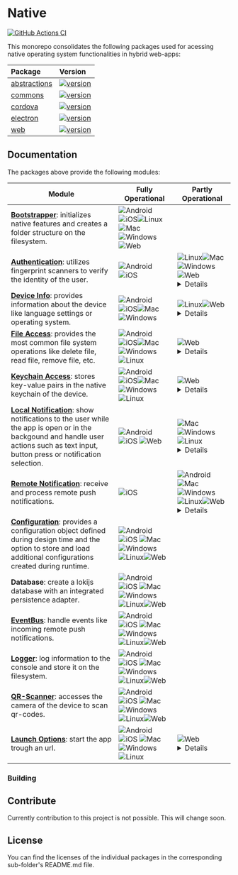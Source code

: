 # Native

[![GitHub Actions CI](https://github.com/js-soft/ts-native-access/workflows/Publish/badge.svg)](https://github.com/js-soft/ts-native-access/actions?query=workflow%3APublish)

This monorepo consolidates the following packages used for acessing native operating system functionalities in hybrid web-apps:

| Package                                | Version                                                                                                                               |
| :------------------------------------- | :------------------------------------------------------------------------------------------------------------------------------------ |
| [abstractions](packages/abstractions/) | [![version](https://badge.fury.io/js/@js-soft%2fnative-abstractions.svg)](https://www.npmjs.com/package/@js-soft/native-abstractions) |
| [commons](packages/common/)            | [![version](https://badge.fury.io/js/@js-soft%2fnative-common.svg)](https://www.npmjs.com/package/@js-soft/native-common)             |
| [cordova](packages/cordova/)           | [![version](https://badge.fury.io/js/@js-soft%2fnative-cordova.svg)](https://www.npmjs.com/package/@js-soft/native-cordova)           |
| [electron](packages/electron/)         | [![version](https://badge.fury.io/js/@js-soft%2fnative-electron.svg)](https://www.npmjs.com/package/@js-soft/native-electron)         |
| [web](packages/web/)                   | [![version](https://badge.fury.io/js/@js-soft%2fnative-web.svg)](https://www.npmjs.com/package/@js-soft/native-web)                   |

## Documentation

The packages above provide the following modules:

| Module                                                                                                                                                                                                                                                     | Fully Operational                                                                                                                                                                                                                                                                                                                                                                                                                                                                                                                                                                                                                                                  | Partly Operational                                                                                                                                                                                                                                                                                                                                                                                                                                                                                                                                                                                                                                                                                                                                                             |
| ---------------------------------------------------------------------------------------------------------------------------------------------------------------------------------------------------------------------------------------------------------- | ------------------------------------------------------------------------------------------------------------------------------------------------------------------------------------------------------------------------------------------------------------------------------------------------------------------------------------------------------------------------------------------------------------------------------------------------------------------------------------------------------------------------------------------------------------------------------------------------------------------------------------------------------------------ | ------------------------------------------------------------------------------------------------------------------------------------------------------------------------------------------------------------------------------------------------------------------------------------------------------------------------------------------------------------------------------------------------------------------------------------------------------------------------------------------------------------------------------------------------------------------------------------------------------------------------------------------------------------------------------------------------------------------------------------------------------------------------------ |
| [**Bootstrapper**](packages/abstractions/docs/interfaces/INativeBootstrapper.md): initializes native features and creates a folder structure on the filesystem.                                                                                            | ![Android](https://raw.githubusercontent.com/EgoistDeveloper/operating-system-logos/master/src/24x24/AND.png)![iOS](https://raw.githubusercontent.com/EgoistDeveloper/operating-system-logos/master/src/24x24/IOS.png)![Linux](https://raw.githubusercontent.com/EgoistDeveloper/operating-system-logos/master/src/24x24/LIN.png)![Mac](https://raw.githubusercontent.com/EgoistDeveloper/operating-system-logos/master/src/24x24/MAC.png)![Windows](https://raw.githubusercontent.com/EgoistDeveloper/operating-system-logos/master/src/24x24/WIN.png)![Web](https://raw.githubusercontent.com/EgoistDeveloper/operating-system-logos/master/src/24x24/COS.png)   |                                                                                                                                                                                                                                                                                                                                                                                                                                                                                                                                                                                                                                                                                                                                                                                |
| [**Authentication**](packages/abstractions/docs/interfaces/INativeAuthenticationAccess.md): utilizes fingerprint scanners to verify the identity of the user.                                                                                              | ![Android](https://raw.githubusercontent.com/EgoistDeveloper/operating-system-logos/master/src/24x24/AND.png)![iOS](https://raw.githubusercontent.com/EgoistDeveloper/operating-system-logos/master/src/24x24/IOS.png)                                                                                                                                                                                                                                                                                                                                                                                                                                             | ![Linux](https://raw.githubusercontent.com/EgoistDeveloper/operating-system-logos/master/src/24x24/LIN.png)![Mac](https://raw.githubusercontent.com/EgoistDeveloper/operating-system-logos/master/src/24x24/MAC.png)![Windows](https://raw.githubusercontent.com/EgoistDeveloper/operating-system-logos/master/src/24x24/WIN.png)![Web](https://raw.githubusercontent.com/EgoistDeveloper/operating-system-logos/master/src/24x24/COS.png) <details><summary>Details</summary>Desktop applications can not access a fingerprint scanner and show a confirmation dialog instead</details>                                                                                                                                                                                       |
| [**Device Info**](packages/abstractions/docs/interfaces/INativeDeviceInfoAccess.md): provides information about the device like language settings or operating system.                                                                                     | ![Android](https://raw.githubusercontent.com/EgoistDeveloper/operating-system-logos/master/src/24x24/AND.png)![iOS](https://raw.githubusercontent.com/EgoistDeveloper/operating-system-logos/master/src/24x24/IOS.png)![Mac](https://raw.githubusercontent.com/EgoistDeveloper/operating-system-logos/master/src/24x24/MAC.png)![Windows](https://raw.githubusercontent.com/EgoistDeveloper/operating-system-logos/master/src/24x24/WIN.png)                                                                                                                                                                                                                       | ![Linux](https://raw.githubusercontent.com/EgoistDeveloper/operating-system-logos/master/src/24x24/LIN.png)![Web](https://raw.githubusercontent.com/EgoistDeveloper/operating-system-logos/master/src/24x24/COS.png)<details><summary>Details</summary>Some attributes like manufacturer and model are not available</details>                                                                                                                                                                                                                                                                                                                                                                                                                                                 |
| [**File Access**](packages/abstractions/docs/interfaces/INativeFileAccess.md): provides the most common file system operations like delete file, read file, remove file, etc.                                                                              | ![Android](https://raw.githubusercontent.com/EgoistDeveloper/operating-system-logos/master/src/24x24/AND.png)![iOS](https://raw.githubusercontent.com/EgoistDeveloper/operating-system-logos/master/src/24x24/IOS.png)![Mac](https://raw.githubusercontent.com/EgoistDeveloper/operating-system-logos/master/src/24x24/MAC.png)![Windows](https://raw.githubusercontent.com/EgoistDeveloper/operating-system-logos/master/src/24x24/WIN.png) ![Linux](https://raw.githubusercontent.com/EgoistDeveloper/operating-system-logos/master/src/24x24/LIN.png)                                                                                                           | ![Web](https://raw.githubusercontent.com/EgoistDeveloper/operating-system-logos/master/src/24x24/COS.png)<details><summary>Details</summary>For the web browser, the file system is emulated inside the indexeddb.</details>                                                                                                                                                                                                                                                                                                                                                                                                                                                                                                                                                   |
| [**Keychain Access**](packages/abstractions/docs/interfaces/INativeKeychainAccess.md): stores key-value pairs in the native keychain of the device.                                                                                                        | ![Android](https://raw.githubusercontent.com/EgoistDeveloper/operating-system-logos/master/src/24x24/AND.png)![iOS](https://raw.githubusercontent.com/EgoistDeveloper/operating-system-logos/master/src/24x24/IOS.png)![Mac](https://raw.githubusercontent.com/EgoistDeveloper/operating-system-logos/master/src/24x24/MAC.png)![Windows](https://raw.githubusercontent.com/EgoistDeveloper/operating-system-logos/master/src/24x24/WIN.png) ![Linux](https://raw.githubusercontent.com/EgoistDeveloper/operating-system-logos/master/src/24x24/LIN.png)                                                                                                           | ![Web](https://raw.githubusercontent.com/EgoistDeveloper/operating-system-logos/master/src/24x24/COS.png)<details><summary>Details</summary>The web browser can not access the keychain.</details>                                                                                                                                                                                                                                                                                                                                                                                                                                                                                                                                                                             |
| [**Local Notification**](packages/abstractions/docs/interfaces/INativeNotificationAccess.md): show notifications to the user while the app is open or in the backgound and handle user actions such as text input, button press or notification selection. | ![Android](https://raw.githubusercontent.com/EgoistDeveloper/operating-system-logos/master/src/24x24/AND.png)![iOS](https://raw.githubusercontent.com/EgoistDeveloper/operating-system-logos/master/src/24x24/IOS.png) ![Web](https://raw.githubusercontent.com/EgoistDeveloper/operating-system-logos/master/src/24x24/COS.png)                                                                                                                                                                                                                                                                                                                                   | ![Mac](https://raw.githubusercontent.com/EgoistDeveloper/operating-system-logos/master/src/24x24/MAC.png)![Windows](https://raw.githubusercontent.com/EgoistDeveloper/operating-system-logos/master/src/24x24/WIN.png) ![Linux](https://raw.githubusercontent.com/EgoistDeveloper/operating-system-logos/master/src/24x24/LIN.png)<details><summary>Details</summary>On desktop, text input is not available</details>                                                                                                                                                                                                                                                                                                                                                         |
| [**Remote Notification**](packages/abstractions/docs/interfaces/INativePushNotificationAccess.md): receive and process remote push notifications.                                                                                                          | ![iOS](https://raw.githubusercontent.com/EgoistDeveloper/operating-system-logos/master/src/24x24/IOS.png)                                                                                                                                                                                                                                                                                                                                                                                                                                                                                                                                                          | ![Android](https://raw.githubusercontent.com/EgoistDeveloper/operating-system-logos/master/src/24x24/AND.png) ![Mac](https://raw.githubusercontent.com/EgoistDeveloper/operating-system-logos/master/src/24x24/MAC.png)![Windows](https://raw.githubusercontent.com/EgoistDeveloper/operating-system-logos/master/src/24x24/WIN.png) ![Linux](https://raw.githubusercontent.com/EgoistDeveloper/operating-system-logos/master/src/24x24/LIN.png)![Web](https://raw.githubusercontent.com/EgoistDeveloper/operating-system-logos/master/src/24x24/COS.png)<details><summary>Details</summary>Remote push notifications can not be forwarded to and processed by the web app if the application is killed. However, notifications are correctly displayed to the user.</details> |
| [**Configuration**](packages/abstractions/docs/interfaces/INativeConfigAccess.md): provides a configuration object defined during design time and the option to store and load additional configurations created during runtime.                           | ![Android](https://raw.githubusercontent.com/EgoistDeveloper/operating-system-logos/master/src/24x24/AND.png)![iOS](https://raw.githubusercontent.com/EgoistDeveloper/operating-system-logos/master/src/24x24/IOS.png) ![Mac](https://raw.githubusercontent.com/EgoistDeveloper/operating-system-logos/master/src/24x24/MAC.png)![Windows](https://raw.githubusercontent.com/EgoistDeveloper/operating-system-logos/master/src/24x24/WIN.png) ![Linux](https://raw.githubusercontent.com/EgoistDeveloper/operating-system-logos/master/src/24x24/LIN.png)![Web](https://raw.githubusercontent.com/EgoistDeveloper/operating-system-logos/master/src/24x24/COS.png) |
| **Database**: create a lokijs database with an integrated persistence adapter.                                                                                                                                                                             | ![Android](https://raw.githubusercontent.com/EgoistDeveloper/operating-system-logos/master/src/24x24/AND.png)![iOS](https://raw.githubusercontent.com/EgoistDeveloper/operating-system-logos/master/src/24x24/IOS.png) ![Mac](https://raw.githubusercontent.com/EgoistDeveloper/operating-system-logos/master/src/24x24/MAC.png)![Windows](https://raw.githubusercontent.com/EgoistDeveloper/operating-system-logos/master/src/24x24/WIN.png) ![Linux](https://raw.githubusercontent.com/EgoistDeveloper/operating-system-logos/master/src/24x24/LIN.png)![Web](https://raw.githubusercontent.com/EgoistDeveloper/operating-system-logos/master/src/24x24/COS.png) |
| [**EventBus**](packages/abstractions/docs/interfaces/INativeEventBus.md): handle events like incoming remote push notifications.                                                                                                                           | ![Android](https://raw.githubusercontent.com/EgoistDeveloper/operating-system-logos/master/src/24x24/AND.png)![iOS](https://raw.githubusercontent.com/EgoistDeveloper/operating-system-logos/master/src/24x24/IOS.png) ![Mac](https://raw.githubusercontent.com/EgoistDeveloper/operating-system-logos/master/src/24x24/MAC.png)![Windows](https://raw.githubusercontent.com/EgoistDeveloper/operating-system-logos/master/src/24x24/WIN.png) ![Linux](https://raw.githubusercontent.com/EgoistDeveloper/operating-system-logos/master/src/24x24/LIN.png)![Web](https://raw.githubusercontent.com/EgoistDeveloper/operating-system-logos/master/src/24x24/COS.png) |
| [**Logger**](packages/abstractions/docs/interfaces/INativeLoggerFactory.md): log information to the console and store it on the filesystem.                                                                                                                | ![Android](https://raw.githubusercontent.com/EgoistDeveloper/operating-system-logos/master/src/24x24/AND.png)![iOS](https://raw.githubusercontent.com/EgoistDeveloper/operating-system-logos/master/src/24x24/IOS.png) ![Mac](https://raw.githubusercontent.com/EgoistDeveloper/operating-system-logos/master/src/24x24/MAC.png)![Windows](https://raw.githubusercontent.com/EgoistDeveloper/operating-system-logos/master/src/24x24/WIN.png) ![Linux](https://raw.githubusercontent.com/EgoistDeveloper/operating-system-logos/master/src/24x24/LIN.png)![Web](https://raw.githubusercontent.com/EgoistDeveloper/operating-system-logos/master/src/24x24/COS.png) |
| [**QR-Scanner**](packages/abstractions/docs/interfaces/INativeScannerAccess.md): accesses the camera of the device to scan qr-codes.                                                                                                                       | ![Android](https://raw.githubusercontent.com/EgoistDeveloper/operating-system-logos/master/src/24x24/AND.png)![iOS](https://raw.githubusercontent.com/EgoistDeveloper/operating-system-logos/master/src/24x24/IOS.png) ![Mac](https://raw.githubusercontent.com/EgoistDeveloper/operating-system-logos/master/src/24x24/MAC.png)![Windows](https://raw.githubusercontent.com/EgoistDeveloper/operating-system-logos/master/src/24x24/WIN.png) ![Linux](https://raw.githubusercontent.com/EgoistDeveloper/operating-system-logos/master/src/24x24/LIN.png)![Web](https://raw.githubusercontent.com/EgoistDeveloper/operating-system-logos/master/src/24x24/COS.png) |
| [**Launch Options**](packages/abstractions/docs/interfaces/INativeLaunchOptions.md): start the app trough an url.                                                                                                                                          | ![Android](https://raw.githubusercontent.com/EgoistDeveloper/operating-system-logos/master/src/24x24/AND.png)![iOS](https://raw.githubusercontent.com/EgoistDeveloper/operating-system-logos/master/src/24x24/IOS.png) ![Mac](https://raw.githubusercontent.com/EgoistDeveloper/operating-system-logos/master/src/24x24/MAC.png)![Windows](https://raw.githubusercontent.com/EgoistDeveloper/operating-system-logos/master/src/24x24/WIN.png) ![Linux](https://raw.githubusercontent.com/EgoistDeveloper/operating-system-logos/master/src/24x24/LIN.png)                                                                                                          | ![Web](https://raw.githubusercontent.com/EgoistDeveloper/operating-system-logos/master/src/24x24/COS.png)<details><summary>Details</summary>Not implemented.</details>                                                                                                                                                                                                                                                                                                                                                                                                                                                                                                                                                                                                         |

### Building

## Contribute

Currently contribution to this project is not possible. This will change soon.

## License

You can find the licenses of the individual packages in the corresponding sub-folder's README.md file.

